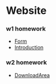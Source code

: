 # Website
### w1 homework
* [Form](https://826yong.github.io/Website/html/form.html)  
* [Introduction](https://826yong.github.io/Website/css/introduction.html)
### w2 homework
* [DownloadArea](https://826yong.github.io/Website/CS_web/downloadArea.html)
